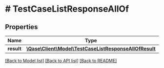 # # TestCaseListResponseAllOf

## Properties

Name | Type | Description | Notes
------------ | ------------- | ------------- | -------------
**result** | [**\Qase\Client\Model\TestCaseListResponseAllOfResult**](TestCaseListResponseAllOfResult.md) |  | [optional]

[[Back to Model list]](../../README.md#models) [[Back to API list]](../../README.md#endpoints) [[Back to README]](../../README.md)
